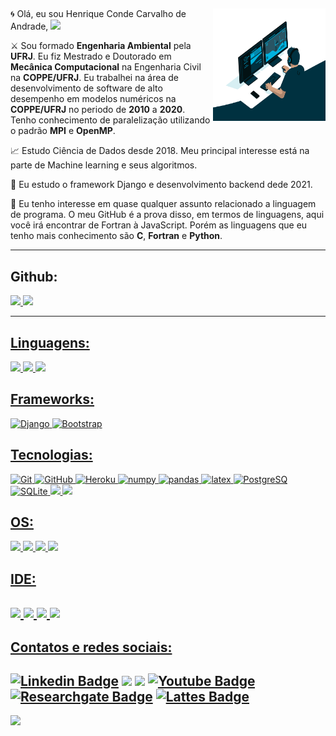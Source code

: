 ## 

<img align="right" alt="GIF" src="https://github.com/HenriqueCCdA/HenriqueCCdA/blob/main/code.gif?raw=true" width="180" height="180" />

🌀 Olá, eu sou Henrique Conde Carvalho de Andrade, <img src="https://media.giphy.com/media/hvRJCLFzcasrR4ia7z/giphy.gif" width="25px"> 

⚔️ Sou formado **Engenharia Ambiental** pela **UFRJ**. Eu fiz Mestrado e Doutorado em **Mecânica Computacional** na Engenharia Civil na **COPPE/UFRJ**. Eu trabalhei na área de desenvolvimento de software de alto desempenho em modelos numéricos na **COPPE/UFRJ** no periodo de **2010** a **2020**. Tenho conhecimento de paralelização utilizando o padrão **MPI** e **OpenMP**.

📈 Estudo Ciência de Dados desde 2018. Meu principal interesse está na parte de Machine learning e seus algoritmos.

🐉 Eu estudo o framework Django e desenvolvimento backend dede 2021.

🔱 Eu tenho interesse em quase qualquer assunto relacionado a linguagem de programa. O meu GitHub é a prova disso, em termos de linguagens, aqui você irá encontrar de Fortran à JavaScript. Porém as linguagens que eu tenho mais conhecimento são **C**, **Fortran** e **Python**. 

---
## Github: 
<div>
<a href="https://github.com/HenriqueCCdA">
<img height="170em" src="https://github-readme-stats.vercel.app/api?username=HenriqueCCdA&show_icons=true&theme=tokyonight&include_all_commits=true"/>
  
<img height="170em"  src="https://github-readme-stats.vercel.app/api/top-langs/?username=HenriqueCCdA&layout=compact&langs_count=4&theme=tokyonight"/>
  
</div>

---  
## Linguagens:
  ![](https://img.shields.io/badge/Python-FFD43B?style=for-the-badge&logo=python&logoColor=darkgreen)
  ![](https://img.shields.io/badge/C-00599C?style=for-the-badge&logo=c&logoColor=white)
  ![](https://img.shields.io/badge/C%2B%2B-00599C?style=for-the-badge&logo=c%2B%2B&logoColor=white)

 
## Frameworks:
   ![Django](https://img.shields.io/badge/Django-092E20?style=for-the-badge&logo=django&logoColor=green)
   ![Bootstrap](https://img.shields.io/badge/Bootstrap-563D7C?style=for-the-badge&logo=bootstrap&logoColor=white)
 
## Tecnologias:  
  ![Git](https://img.shields.io/badge/Git-F05032?style=for-the-badge&logo=git&logoColor=white)
  ![GitHub](https://img.shields.io/badge/GitHub-100000?style=for-the-badge&logo=github&logoColor=white)
  ![Heroku](https://img.shields.io/badge/Heroku-430098?style=for-the-badge&logo=heroku&logoColor=white)
  ![numpy](https://img.shields.io/badge/Numpy-777BB4?style=for-the-badge&logo=numpy&logoColor=white)
  ![pandas](https://img.shields.io/badge/Pandas-2C2D72?style=for-the-badge&logo=pandas&logoColor=white)
  ![latex](https://img.shields.io/badge/LaTeX-47A141?style=for-the-badge&logo=LaTeX&logoColor=white)
  ![PostgreSQ](https://img.shields.io/badge/PostgreSQL-316192?style=for-the-badge&logo=postgresql&logoColor=white)
  ![SQLite](https://img.shields.io/badge/SQLite-07405E?style=for-the-badge&logo=sqlite&logoColor=white)
  ![](https://img.shields.io/badge/travis_CI-3EAAAF?style=for-the-badge&logo=travisci&logoColor=white)
  ![](https://img.shields.io/badge/Jupyter-F37626.svg?&style=for-the-badge&logo=Jupyter&logoColor=white)
  
## OS:  
  ![](https://img.shields.io/badge/Windows-0078D6?style=for-the-badge&logo=windows&logoColor=white)
  ![](https://img.shields.io/badge/Linux-FCC624?style=for-the-badge&logo=linux&logoColor=black)
  ![](https://img.shields.io/badge/Fedora-294172?style=for-the-badge&logo=fedora&logoColor=white)
  ![](https://img.shields.io/badge/Cent%20OS-262577?style=for-the-badge&logo=CentOS&logoColor=white)
  
## IDE:
  ![](https://img.shields.io/badge/pycharm-143?style=for-the-badge&logo=pycharm&logoColor=black&color=black&labelColor=green)
  ![](https://img.shields.io/badge/Colab-F9AB00?style=for-the-badge&logo=googlecolab&color=525252)
  ![](https://img.shields.io/badge/Visual_Studio_Code-0078D4?style=for-the-badge&logo=visual%20studio%20code&logoColor=white)
  ![](https://img.shields.io/badge/Visual_Studio-5C2D91?style=for-the-badge&logo=visual%20studio&logoColor=white)
--- 

  
## Contatos e redes sociais: 
[![Linkedin Badge](https://img.shields.io/badge/LinkedIn-0077B5?style=for-the-badge&logo=linkedin&logoColor=white)](https://www.linkedin.com/in/henriqueCCdA)
[![](https://img.shields.io/badge/linktree-39E09B?style=for-the-badge&logo=linktree&logoColor=white)](https://linktr.ee/HenriqueCCdA)
[![](https://img.shields.io/badge/Gmail-D14836?style=for-the-badge&logo=gmail&logoColor=white)](henrique.ccda@gmail.com)
[![Youtube Badge](https://img.shields.io/badge/-Youtube-FF0000?style=flat-square&labelColor=FF0000&logo=youtube&logoColor=white)](https://www.youtube.com/channel/UCfrX4hhw0KfempvQTIq6H2A)
[![Researchgate Badge](https://img.shields.io/badge/-ResearchGate-green)](https://www.researchgate.net/profile/Henrique-De-Andrade)
[![Lattes Badge](https://img.shields.io/badge/-Lattes-yellowgreen)](http://lattes.cnpq.br/5907866250875091)
---
  
![](https://visitor-badge.glitch.me/badge?page_id=HenriqueCCdA.HenriqueCCdA)

